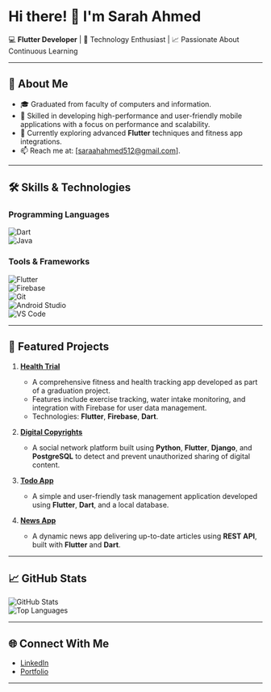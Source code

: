 # Hi there! 👋 I'm **Sarah Ahmed**

💻 **Flutter Developer** | 🧠 Technology Enthusiast | 📈 Passionate About Continuous Learning  

---

## 🧾 About Me
- 🎓 Graduated from faculty of computers and information.
- 🌟 Skilled in developing high-performance and user-friendly mobile applications with a focus on performance and scalability.
- 🌱 Currently exploring advanced **Flutter** techniques and fitness app integrations.
- 📫 Reach me at: [saraahahmed512@gmail.com].

---

## 🛠️ Skills & Technologies
### Programming Languages
![Dart](https://img.shields.io/badge/Dart-%230175C2.svg?style=flat&logo=dart&logoColor=white)  
![Java](https://img.shields.io/badge/Java-%23ED8B00.svg?style=flat&logo=java&logoColor=white)  

### Tools & Frameworks
![Flutter](https://img.shields.io/badge/Flutter-%2302569B.svg?style=flat&logo=Flutter&logoColor=white)  
![Firebase](https://img.shields.io/badge/Firebase-%23FFCA28.svg?style=flat&logo=firebase&logoColor=black)  
![Git](https://img.shields.io/badge/Git-%23F05032.svg?style=flat&logo=git&logoColor=white)  
![Android Studio](https://img.shields.io/badge/Android%20Studio-%233DDC84.svg?style=flat&logo=android-studio&logoColor=white)  
![VS Code](https://img.shields.io/badge/VS%20Code-%23007ACC.svg?style=flat&logo=visual-studio-code&logoColor=white)

---

## 📂 Featured Projects
1. **[Health Trial](#)**  
   - A comprehensive fitness and health tracking app developed as part of a graduation project.  
   - Features include exercise tracking, water intake monitoring, and integration with Firebase for user data management.  
   - Technologies: **Flutter**, **Firebase**, **Dart**.

2. **[Digital Copyrights](#)**  
   - A social network platform built using **Python**, **Flutter**, **Django**, and **PostgreSQL** to detect and prevent unauthorized sharing of digital content.

3. **[Todo App](#)**  
   - A simple and user-friendly task management application developed using **Flutter**, **Dart**, and a local database.

4. **[News App](#)**  
   - A dynamic news app delivering up-to-date articles using **REST API**, built with **Flutter** and **Dart**.

---

## 📈 GitHub Stats
![GitHub Stats](https://github-readme-stats.vercel.app/api?username=SarahAhmed&show_icons=true&theme=radical)  
![Top Languages](https://github-readme-stats.vercel.app/api/top-langs/?username=SarahAhmed&layout=compact&theme=radical)  

---

## 🌐 Connect With Me
- [LinkedIn](www.linkedin.com/in/sarah-ahmed-7052a3245)   
- [Portfolio](https://sarahahmed.com)  

---


